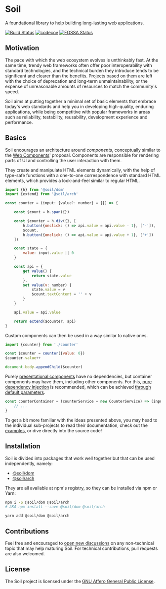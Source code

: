 # Soil

A foundational library to help building long-lasting web applications.

[![Build Status](https://travis-ci.org/inad9300/Soil.svg?branch=master)](https://travis-ci.org/inad9300/Soil)
[![codecov](https://codecov.io/gh/inad9300/Soil/branch/master/graph/badge.svg)](https://codecov.io/gh/inad9300/Soil)
[![FOSSA Status](https://app.fossa.io/api/projects/git%2Bgithub.com%2Finad9300%2FSoil.svg?type=shield)](https://app.fossa.io/projects/git%2Bgithub.com%2Finad9300%2FSoil?ref=badge_shield)


## Motivation

The pace with which the web ecosystem evolves is unthinkably fast. At the same
time, trendy web frameworks often offer poor interoperability with standard
technologies, and the technical burden they introduce tends to be significant
and clearer than the benefits. Projects based on them are left with the choice
of deprecation and long-term unmaintainability, or the expense of unreasonable
amounts of resources to match the community's speed.

Soil aims at putting together a minimal set of basic elements that embrace
today's web standards and help you in developing high-quality, enduring
applications, while being competitive with popular frameworks in areas such as
reliability, testability, reusability, development experience and performance.


## Basics

Soil encourages an architecture around *components*, conceptually similar to
the [Web Components](https://developer.mozilla.org/en-US/docs/Web/Web_Components)'
proposal. Components are responsible for rendering parts of UI and controlling
the user interaction with them.

They create and manipulate HTML elements dynamically, with the help of
type-safe functions with a one-to-one correspondence with standard HTML
elements, which provides a look-and-feel similar to regular HTML.

```js
import {h} from '@soil/dom'
import {extend} from '@soil/arch'

const counter = (input: {value?: number} = {}) => {

    const $count = h.span({})

    const $counter = h.div({}, [
        h.button({onclick: () => api.value = api.value - 1}, ['-']),
        $count,
        h.button({onclick: () => api.value = api.value + 1}, ['+'])
    ])

    const state = {
        value: input.value || 0
    }

    const api = {
        get value() {
            return state.value
        },
        set value(v: number) {
            state.value = v
            $count.textContent = '' + v
        }
    }

    api.value = api.value

    return extend($counter, api)
}
```

Custom components can then be used in a way similar to native ones.

```js
import {counter} from './counter'

const $counter = counter({value: 0})
$counter.value++

document.body.appendChild($counter)
```

Purely [presentational components](https://medium.com/@dan_abramov/smart-and-dumb-components-7ca2f9a7c7d0)
have no dependencies, but container components may have them, including other
components. For this, [pure dependency injection](http://blog.ploeh.dk/2014/06/10/pure-di/)
is recommended, which can be achieved [through default parameters](https://medium.freecodecamp.org/how-to-take-advantage-of-javascripts-default-parameters-for-dependency-injection-98fc423328e1).

```js
const counterContainer = (counterService = new CounterService) => (input = {}) => {
    // ...
}
```

To get a bit more familiar with the ideas presented above, you may head to the
individual sub-projects to read their documentation, check out the [examples](examples/),
or dive directly into the source code!


## Installation

Soil is divided into packages that work well together but that can be used
independently, namely:
- [@soil/dom](https://github.com/inad9300/Soil/tree/master/dom)
- [@soil/arch](https://github.com/inad9300/Soil/tree/master/arch)

They are all available at npm's registry, so they can be installed via npm or
Yarn:

```bash
npm i -S @soil/dom @soil/arch
# AKA npm install --save @soil/dom @soil/arch
```

```bash
yarn add @soil/dom @soil/arch
```


## Contributions

Feel free and encouraged to [open new discussions](../../issues) on any
non-technical topic that may help maturing Soil. For technical contributions,
pull requests are also welcomed.


## License

The Soil project is licensed under the [GNU Affero General Public License](LICENSE).
